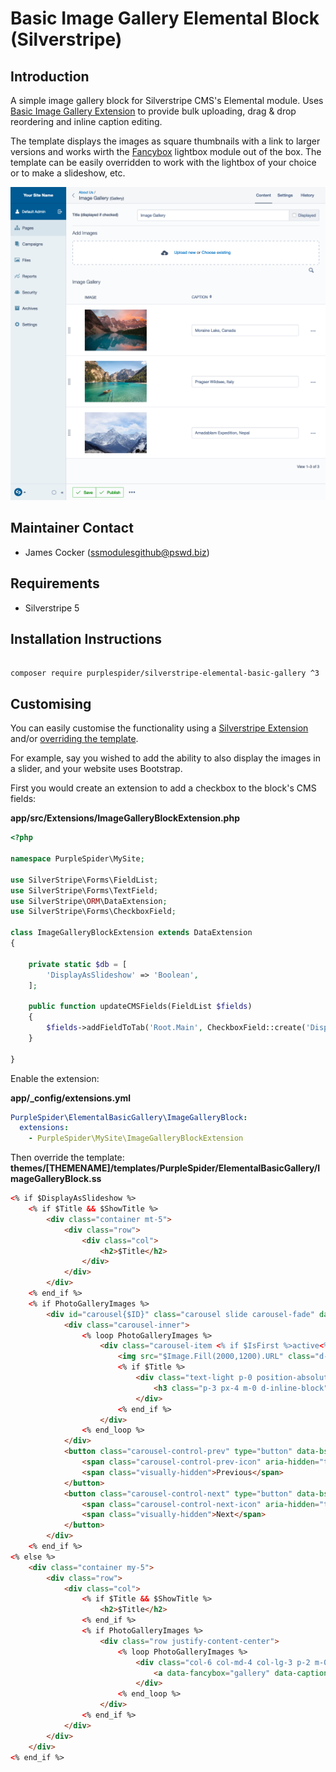 # Basic Image Gallery Elemental Block (Silverstripe)

## Introduction

A simple image gallery block for Silverstripe CMS's Elemental module. Uses [Basic Image Gallery Extension](https://github.com/purplespider/silverstripe-basic-gallery-extension) to provide bulk uploading, drag & drop reordering and inline caption editing.

The template displays the images as square thumbnails with a link to larger versions and works wirth the [Fancybox](https://fancyapps.com/fancybox/) lightbox module out of the box. The template can be easily overridden to work with the lightbox of your choice or to make a slideshow, etc.

![Screenshot](screenshot.png)

## Maintainer Contact

-   James Cocker (ssmodulesgithub@pswd.biz)

## Requirements

-   Silverstripe 5

## Installation Instructions

```

composer require purplespider/silverstripe-elemental-basic-gallery ^3

```

## Customising

You can easily customise the functionality using a [Silverstripe Extension](https://docs.silverstripe.org/en/5/developer_guides/extending/extensions/) and/or [overriding the template](https://docs.silverstripe.org/en/5/developer_guides/templates/template_inheritance/).

For example, say you wished to add the ability to also display the images in a slider, and your website uses Bootstrap.

First you would create an extension to add a checkbox to the block's CMS fields:

**app/src/Extensions/ImageGalleryBlockExtension.php**
```php
<?php

namespace PurpleSpider\MySite;

use SilverStripe\Forms\FieldList;
use SilverStripe\Forms\TextField;
use SilverStripe\ORM\DataExtension;
use SilverStripe\Forms\CheckboxField;

class ImageGalleryBlockExtension extends DataExtension
{

    private static $db = [
        'DisplayAsSlideshow' => 'Boolean',
    ];

    public function updateCMSFields(FieldList $fields)
    {
        $fields->addFieldToTab('Root.Main', CheckboxField::create('DisplayAsSlideshow', 'Display as Slideshow?'));
    }

}
```

Enable the extension:

**app/_config/extensions.yml**
```yml
PurpleSpider\ElementalBasicGallery\ImageGalleryBlock:
  extensions:
    - PurpleSpider\MySite\ImageGalleryBlockExtension
```

Then override the template:
**themes/[THEMENAME]/templates/PurpleSpider/ElementalBasicGallery/ImageGalleryBlock.ss**
```html
<% if $DisplayAsSlideshow %>
    <% if $Title && $ShowTitle %>
        <div class="container mt-5">
            <div class="row">
                <div class="col">
                    <h2>$Title</h2>
                </div>
            </div>
        </div>
    <% end_if %>
    <% if PhotoGalleryImages %>
        <div id="carousel{$ID}" class="carousel slide carousel-fade" data-bs-ride="carousel">
            <div class="carousel-inner">
                <% loop PhotoGalleryImages %>
                    <div class="carousel-item <% if $IsFirst %>active<% end_if %>">
                        <img src="$Image.Fill(2000,1200).URL" class="d-block w-100" alt="$Title">
                        <% if $Title %>
                            <div class="text-light p-0 position-absolute bottom-0 end-0">
                                <h3 class="p-3 px-4 m-0 d-inline-block" style="background-color: rgba(0, 0, 0, 0.5)">$Title</h3>
                            </div>
                        <% end_if %>
                    </div>
                <% end_loop %>
            </div>
            <button class="carousel-control-prev" type="button" data-bs-target="#carousel{$ID}" data-bs-slide="prev">
                <span class="carousel-control-prev-icon" aria-hidden="true"></span>
                <span class="visually-hidden">Previous</span>
            </button>
            <button class="carousel-control-next" type="button" data-bs-target="#carousel{$ID}" data-bs-slide="next">
                <span class="carousel-control-next-icon" aria-hidden="true"></span>
                <span class="visually-hidden">Next</span>
            </button>
        </div>
    <% end_if %>
<% else %>
    <div class="container my-5">
        <div class="row">
            <div class="col">
                <% if $Title && $ShowTitle %>
                    <h2>$Title</h2>
                <% end_if %>
                <% if PhotoGalleryImages %>
                    <div class="row justify-content-center">
                        <% loop PhotoGalleryImages %>
                            <div class="col-6 col-md-4 col-lg-3 p-2 m-0">
                                <a data-fancybox="gallery" data-caption="$Title" href="$Image.FitMax(2400,2400).URL"><img src="$Image.Fill(400,400).URL" /></a>
                            </div>
                        <% end_loop %>
                    </div>
                <% end_if %>
            </div>
        </div>
    </div>
<% end_if %>
```